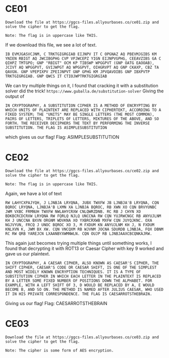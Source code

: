 # CE01
```
Download the file at https://ggcs-files.allyourbases.co/ce01.zip and solve the cipher to get the flag.

Note: The flag is in uppercase like THIS.
```
If we download this file, we see a lot of text.
```
IB EVMJGASVCJNM, C TRKTGIGRGIAB EIJNPV IT C OPGNAZ AQ PBEVMJGIBS KM YNIEN RBIGT AQ JWCIBGPHG CVP VPJWCEPZ YIGN EIJNPVGPHG, CEEAVZIBS GA C QIHPZ TMTGPO; GNP "RBIGT" OCM KP TIBSWP WPGGPVT (GNP OATG EAOOAB), JCIVT AQ WPGGPVT, GVIJWPGT AQ WPGGPVT, OIHGRVPT AQ GNP CKAXP, CBZ TA QAVGN. GNP VPEPIXPV ZPEIJNPVT GNP GPHG KM JPVQAVOIBS GNP IBXPVTP TRKTGIGRGIAB. GNP QWCS IT CTIOJWPTRKTGIGRGIAB
```
We can try multiple things on it, I found that cracking it with a substitution solver did the trick!
`https://www.guballa.de/substitution-solver`
Giving the output of 
```
IN CRYPTOGRAPHY, A SUBSTITUTION CIPHER IS A METHOD OF ENCRYPTING BY WHICH UNITS OF PLAINTEKT ARE REPLACED WITH CIPHERTEKT, ACCORDING TO A FIKED SYSTEM; THE "UNITS" MAY BE SINGLE LETTERS (THE MOST COMMON), PAIRS OF LETTERS, TRIPLETS OF LETTERS, MIKTURES OF THE ABOVE, AND SO FORTH. THE RECEIVER DECIPHERS THE TEKT BY PERFORMING THE INVERSE SUBSTITUTION. THE FLAG IS ASIMPLESUBSTITUTION
```
which gives us our flag!
Flag: ASIMPLESUBSTITUTION

# CE02
```
Download the file at https://ggcs-files.allyourbases.co/ce02.zip and solve the cipher to get the flag.

Note: The flag is in uppercase like THIS.
```
Again, we have a lot of text
```
RW LAHYCXPAJYQH, J LJNBJA LRYQNA, JUBX TWXFW JB LJNBJA'B LRYQNA, CQN BQROC LRYQNA, LJNBJA'B LXMN XA LJNBJA BQROC, RB XWN XO CQN BRVYUNBC JWM VXBC FRMNUH TWXFW NWLAHYCRXW CNLQWRZDNB. RC RB J CHYN XO BDKBCRCDCRXW LRYQNA RW FQRLQ NJLQ UNCCNA RW CQN YUJRWCNGC RB ANYUJLNM KH J UNCCNA BXVN ORGNM WDVKNA XO YXBRCRXWB MXFW CQN JUYQJKNC. OXA NGJVYUN, FRCQ J UNOC BQROC XO 3, M FXDUM KN ANYUJLNM KH J, N FXDUM KNLXVN K, JWM BX XW. CQN VNCQXM RB WJVNM JOCNA SDURDB LJNBJA, FQX DBNM RC RW QRB YAREJCN LXAANBYXWMNWLN. CQN OUJP RB LJNBJAAXCBCQNKAJRW.
```
This again just becomes trying multiple things until something works, I found that decrypting it with ROT13 or Caesar Cipher with key 9 worked and gave us our plaintext.
```
IN CRYPTOGRAPHY, A CAESAR CIPHER, ALSO KNOWN AS CAESAR'S CIPHER, THE SHIFT CIPHER, CAESAR'S CODE OR CAESAR SHIFT, IS ONE OF THE SIMPLEST AND MOST WIDELY KNOWN ENCRYPTION TECHNIQUES. IT IS A TYPE OF SUBSTITUTION CIPHER IN WHICH EACH LETTER IN THE PLAINTEXT IS REPLACED BY A LETTER SOME FIXED NUMBER OF POSITIONS DOWN THE ALPHABET. FOR EXAMPLE, WITH A LEFT SHIFT OF 3, D WOULD BE REPLACED BY A, E WOULD BECOME B, AND SO ON. THE METHOD IS NAMED AFTER JULIUS CAESAR, WHO USED IT IN HIS PRIVATE CORRESPONDENCE. THE FLAG IS CAESARROTSTHEBRAIN.
```
Giving us our flag!
Flag: CAESARROTSTHEBRAIN

# CE03
```
Download the file at https://ggcs-files.allyourbases.co/ce03.zip and solve the cipher to get the flag.

Note: The cipher is some form of AES encryption.
```
